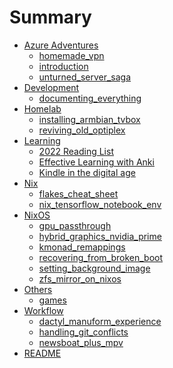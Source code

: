 # Summary

- [Azure Adventures]()
    - [homemade_vpn](<Azure%20Adventures/homemade_vpn.md>)
    - [introduction](<Azure%20Adventures/introduction.md>)
    - [unturned_server_saga](<Azure%20Adventures/unturned_server_saga.md>)
- [Development]()
    - [documenting_everything](<Development/documenting_everything.md>)
- [Homelab]()
    - [installing_armbian_tvbox](<Homelab/installing_armbian_tvbox.md>)
    - [reviving_old_optiplex](<Homelab/reviving_old_optiplex.md>)
- [Learning]()
    - [2022 Reading List](<Learning/2022%20Reading%20List.md>)
    - [Effective Learning with Anki](<Learning/Effective%20Learning%20with%20Anki.md>)
    - [Kindle in the digital age](<Learning/Kindle%20in%20the%20digital%20age.md>)
- [Nix]()
    - [flakes_cheat_sheet](<Nix/flakes_cheat_sheet.md>)
    - [nix_tensorflow_notebook_env](<Nix/nix_tensorflow_notebook_env.md>)
- [NixOS]()
    - [gpu_passthrough](<NixOS/gpu_passthrough.md>)
    - [hybrid_graphics_nvidia_prime](<NixOS/hybrid_graphics_nvidia_prime.md>)
    - [kmonad_remappings](<NixOS/kmonad_remappings.md>)
    - [recovering_from_broken_boot](<NixOS/recovering_from_broken_boot.md>)
    - [setting_background_image](<NixOS/setting_background_image.md>)
    - [zfs_mirror_on_nixos](<NixOS/zfs_mirror_on_nixos.md>)
- [Others]()
    - [games](<Others/games.md>)
- [Workflow]()
    - [dactyl_manuform_experience](<Workflow/dactyl_manuform_experience.md>)
    - [handling_git_conflicts](<Workflow/handling_git_conflicts.md>)
    - [newsboat_plus_mpv](<Workflow/newsboat_plus_mpv.md>)
- [README](<README.md>)
